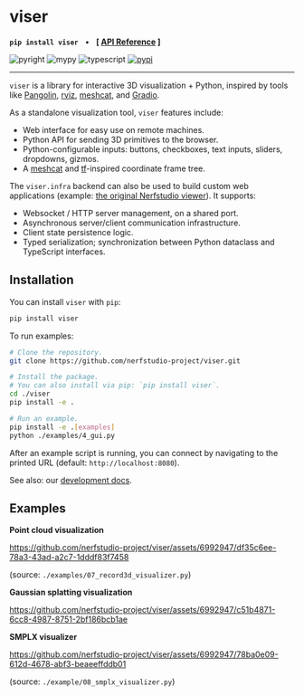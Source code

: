 <h1>
  viser
</h1>

**`pip install viser`** &nbsp;&nbsp;&bull;&nbsp;&nbsp; **[
[API Reference](https://nerfstudio-project.github.io/viser) ]**

![pyright](https://github.com/nerfstudio-project/viser/workflows/pyright/badge.svg)
![mypy](https://github.com/nerfstudio-project/viser/workflows/mypy/badge.svg)
![typescript](https://github.com/nerfstudio-project/viser/workflows/typescript-compile/badge.svg)
[![pypi](https://img.shields.io/pypi/pyversions/viser)](https://pypi.org/project/viser)

---

`viser` is a library for interactive 3D visualization + Python, inspired by
tools like [Pangolin](https://github.com/stevenlovegrove/Pangolin),
[rviz](https://wiki.ros.org/rviz/),
[meshcat](https://github.com/rdeits/meshcat), and
[Gradio](https://github.com/gradio-app/gradio).

As a standalone visualization tool, `viser` features include:

- Web interface for easy use on remote machines.
- Python API for sending 3D primitives to the browser.
- Python-configurable inputs: buttons, checkboxes, text inputs, sliders,
  dropdowns, gizmos.
- A [meshcat](https://github.com/rdeits/meshcat) and
  [tf](http://wiki.ros.org/tf2)-inspired coordinate frame tree.

The `viser.infra` backend can also be used to build custom web applications
(example:
[the original Nerfstudio viewer](https://github.com/nerfstudio-project/nerfstudio)).
It supports:

- Websocket / HTTP server management, on a shared port.
- Asynchronous server/client communication infrastructure.
- Client state persistence logic.
- Typed serialization; synchronization between Python dataclass and TypeScript
  interfaces.


## Installation

You can install `viser` with `pip`:

```bash
pip install viser
```

To run examples:

```bash
# Clone the repository.
git clone https://github.com/nerfstudio-project/viser.git

# Install the package.
# You can also install via pip: `pip install viser`.
cd ./viser
pip install -e .

# Run an example.
pip install -e .[examples]
python ./examples/4_gui.py
```

After an example script is running, you can connect by navigating to the printed
URL (default: `http://localhost:8080`).

See also: our [development docs](https://nerfstudio-project.github.io/viser/development/).


## Examples

**Point cloud visualization**

https://github.com/nerfstudio-project/viser/assets/6992947/df35c6ee-78a3-43ad-a2c7-1dddf83f7458

(source: `./examples/07_record3d_visualizer.py`)

**Gaussian splatting visualization**

https://github.com/nerfstudio-project/viser/assets/6992947/c51b4871-6cc8-4987-8751-2bf186bcb1ae

**SMPLX visualizer**

https://github.com/nerfstudio-project/viser/assets/6992947/78ba0e09-612d-4678-abf3-beaeeffddb01

(source: `./example/08_smplx_visualizer.py`)
